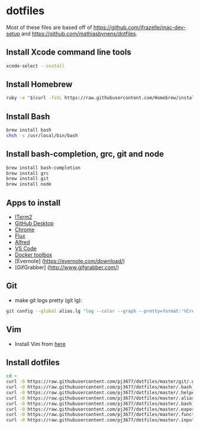 # dotfiles
Most of these files are based off of https://github.com/jfrazelle/mac-dev-setup
and https://github.com/mathiasbynens/dotfiles.

## Install Xcode command line tools
```bash
xcode-select --install
```

## Install Homebrew
```bash
ruby -e "$(curl -fsSL https://raw.githubusercontent.com/Homebrew/install/master/install)"
```

## Install Bash
```bash
brew install bash
chsh -s /usr/local/bin/bash
```

## Install bash-completion, grc, git and node
```bash
brew install bash-completion
brew install grc
brew install git
brew install node
```

## Apps to install
- [ITerm2](https://www.iterm2.com/downloads.html)
- [GitHub Desktop](https://central.github.com/mac/latest)
- [Chrome](https://www.google.com/chrome/browser/desktop/index.html)
- [Flux](https://justgetflux.com/)
- [Alfred](https://www.alfredapp.com/)
- [VS Code](https://code.visualstudio.com/Download)
- [Docker toolbox](https://www.docker.com/toolbox)
- [Evernote] (https://evernote.com/download/)
- [GifGrabber] (http://www.gifgrabber.com/)

## Git
- make git logs pretty (git lg):
```bash
git config --global alias.lg "log --color --graph --pretty=format:'%Cred%h%Creset -%C(yellow)%d%Creset %s %Cgreen(%cr) %C(bold blue)<%an>%Creset' --abbrev-commit"
```

## Vim
- Install Vim from [here](https://github.com/jfrazelle/.vim)

## Install dotfiles
```bash
cd ~
curl -O https://raw.githubusercontent.com/pj3677/dotfiles/master/git/.gitconfig
curl -O https://raw.githubusercontent.com/pj3677/dotfiles/master/.bash_profile
curl -O https://raw.githubusercontent.com/pj3677/dotfiles/master/.helpers
curl -O https://raw.githubusercontent.com/pj3677/dotfiles/master/.aliases
curl -O https://raw.githubusercontent.com/pj3677/dotfiles/master/.bash_prompt
curl -O https://raw.githubusercontent.com/pj3677/dotfiles/master/.exports
curl -O https://raw.githubusercontent.com/pj3677/dotfiles/master/.functions
curl -O https://raw.githubusercontent.com/pj3677/dotfiles/master/.inputrc
```
